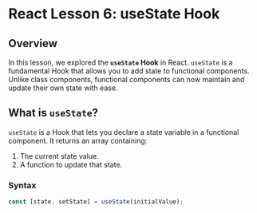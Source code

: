 # React Lesson 6: useState Hook

## Overview
In this lesson, we explored the **`useState` Hook** in React. `useState` is a fundamental Hook that allows you to add state to functional components. Unlike class components, functional components can now maintain and update their own state with ease.

## What is `useState`?
`useState` is a Hook that lets you declare a state variable in a functional component. It returns an array containing:

1. The current state value.
2. A function to update that state.

### Syntax
```javascript
const [state, setState] = useState(initialValue);
